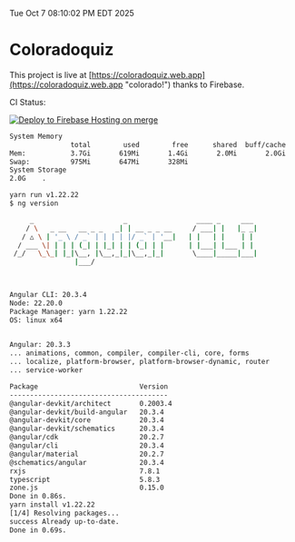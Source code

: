 Tue Oct  7 08:10:02 PM EDT 2025

# Coloradoquiz


This project is live at [https://coloradoquiz.web.app](https://coloradoquiz.web.app "colorado!") thanks to Firebase.

CI Status: 

[![Deploy to Firebase Hosting on merge](https://github.com/teamkushal/coloradoquiz/actions/workflows/firebase-hosting-merge.yml/badge.svg)](https://github.com/teamkushal/coloradoquiz/actions/workflows/firebase-hosting-merge.yml)

```bash
System Memory
               total        used        free      shared  buff/cache   available
Mem:           3.7Gi       619Mi       1.4Gi       2.0Mi       2.0Gi       3.1Gi
Swap:          975Mi       647Mi       328Mi
System Storage
2.0G	.
```
```bash
yarn run v1.22.22
$ ng version

     _                      _                 ____ _     ___
    / \   _ __   __ _ _   _| | __ _ _ __     / ___| |   |_ _|
   / △ \ | '_ \ / _` | | | | |/ _` | '__|   | |   | |    | |
  / ___ \| | | | (_| | |_| | | (_| | |      | |___| |___ | |
 /_/   \_\_| |_|\__, |\__,_|_|\__,_|_|       \____|_____|___|
                |___/
    


Angular CLI: 20.3.4
Node: 22.20.0
Package Manager: yarn 1.22.22
OS: linux x64
    

Angular: 20.3.3
... animations, common, compiler, compiler-cli, core, forms
... localize, platform-browser, platform-browser-dynamic, router
... service-worker

Package                         Version
---------------------------------------
@angular-devkit/architect       0.2003.4
@angular-devkit/build-angular   20.3.4
@angular-devkit/core            20.3.4
@angular-devkit/schematics      20.3.4
@angular/cdk                    20.2.7
@angular/cli                    20.3.4
@angular/material               20.2.7
@schematics/angular             20.3.4
rxjs                            7.8.1
typescript                      5.8.3
zone.js                         0.15.0
Done in 0.86s.
yarn install v1.22.22
[1/4] Resolving packages...
success Already up-to-date.
Done in 0.69s.
```
